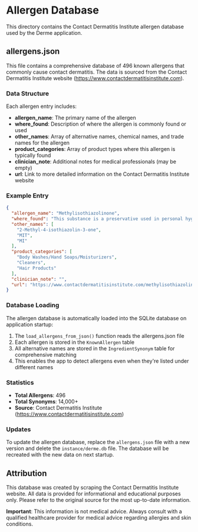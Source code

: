 # Allergen Database

This directory contains the Contact Dermatitis Institute allergen database used by the Derme application.

## allergens.json

This file contains a comprehensive database of 496 known allergens that commonly cause contact dermatitis. The data is sourced from the Contact Dermatitis Institute website (https://www.contactdermatitisinstitute.com).

### Data Structure

Each allergen entry includes:

- **allergen_name**: The primary name of the allergen
- **where_found**: Description of where the allergen is commonly found or used
- **other_names**: Array of alternative names, chemical names, and trade names for the allergen
- **product_categories**: Array of product types where this allergen is typically found
- **clinician_note**: Additional notes for medical professionals (may be empty)
- **url**: Link to more detailed information on the Contact Dermatitis Institute website

### Example Entry

```json
{
  "allergen_name": "Methylisothiazolinone",
  "where_found": "This substance is a preservative used in personal hygiene products...",
  "other_names": [
    "2-Methyl-4-isothiazolin-3-one",
    "MIT",
    "MI"
  ],
  "product_categories": [
    "Body Washes/Hand Soaps/Moisturizers",
    "Cleaners",
    "Hair Products"
  ],
  "clinician_note": "",
  "url": "https://www.contactdermatitisinstitute.com/methylisothiazolinone.php"
}
```

### Database Loading

The allergen database is automatically loaded into the SQLite database on application startup:

1. The `load_allergens_from_json()` function reads the allergens.json file
2. Each allergen is stored in the `KnownAllergen` table
3. All alternative names are stored in the `IngredientSynonym` table for comprehensive matching
4. This enables the app to detect allergens even when they're listed under different names

### Statistics

- **Total Allergens**: 496
- **Total Synonyms**: 14,000+
- **Source**: Contact Dermatitis Institute (https://www.contactdermatitisinstitute.com)

### Updates

To update the allergen database, replace the `allergens.json` file with a new version and delete the `instance/derme.db` file. The database will be recreated with the new data on next startup.

## Attribution

This database was created by scraping the Contact Dermatitis Institute website. All data is provided for informational and educational purposes only. Please refer to the original source for the most up-to-date information.

**Important**: This information is not medical advice. Always consult with a qualified healthcare provider for medical advice regarding allergies and skin conditions.
